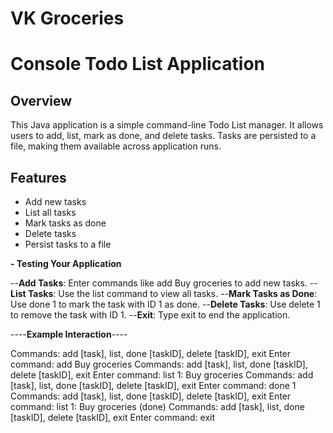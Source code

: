 # VK Groceries
# Console Todo List Application

## Overview

This Java application is a simple command-line Todo List manager. It allows users to add, list, mark as done, and delete tasks. Tasks are persisted to a file, making them available across application runs.

## Features

- Add new tasks
- List all tasks
- Mark tasks as done
- Delete tasks
- Persist tasks to a file
  
**- Testing Your Application**

--**Add Tasks**: Enter commands like add Buy groceries to add new tasks.
--**List Tasks**: Use the list command to view all tasks.
--**Mark Tasks as Done**: Use done 1 to mark the task with ID 1 as done.
--**Delete Tasks**: Use delete 1 to remove the task with ID 1.
--**Exit**: Type exit to end the application.

----**Example Interaction**----

Commands: add [task], list, done [taskID], delete [taskID], exit
Enter command: add Buy groceries
Commands: add [task], list, done [taskID], delete [taskID], exit
Enter command: list
1: Buy groceries
Commands: add [task], list, done [taskID], delete [taskID], exit
Enter command: done 1
Commands: add [task], list, done [taskID], delete [taskID], exit
Enter command: list
1: Buy groceries (done)
Commands: add [task], list, done [taskID], delete [taskID], exit
Enter command: exit
